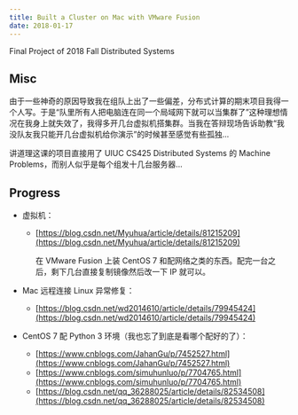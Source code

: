 ```yaml
---
title: Built a Cluster on Mac with VMware Fusion
date: 2018-01-17
---
```


Final Project of 2018 Fall Distributed Systems

<!-- more -->

## Misc

由于一些神奇的原因导致我在组队上出了一些偏差，分布式计算的期末项目我得一个人写。于是“队里所有人把电脑连在同一个局域网下就可以当集群了”这种理想情况在我身上就失效了，我得多开几台虚拟机搭集群。当我在答辩现场告诉助教“我没队友我只能开几台虚拟机给你演示”的时候甚至感觉有些孤独...

讲道理这课的项目直接用了 UIUC CS425 Distributed Systems 的 Machine Problems，而别人似乎是每个组发十几台服务器...

## Progress

- 虚拟机：

  - [https://blog.csdn.net/Myuhua/article/details/81215209](https://blog.csdn.net/Myuhua/article/details/81215209)

    在 VMware Fusion 上装 CentOS 7 和配网络之类的东西。配完一台之后，剩下几台直接复制镜像然后改一下 IP 就可以。

- Mac 远程连接 Linux 异常修复：   
  - [https://blog.csdn.net/wd2014610/article/details/79945424](https://blog.csdn.net/wd2014610/article/details/79945424)

- CentOS 7 配 Python 3 环境（我也忘了到底是看哪个配好的了）：
  - [https://www.cnblogs.com/JahanGu/p/7452527.html](https://www.cnblogs.com/JahanGu/p/7452527.html)
  - [https://www.cnblogs.com/simuhunluo/p/7704765.html](https://www.cnblogs.com/simuhunluo/p/7704765.html)
  - [https://blog.csdn.net/qq_36288025/article/details/82534508](https://blog.csdn.net/qq_36288025/article/details/82534508)
